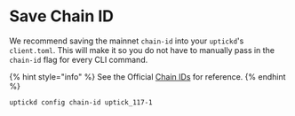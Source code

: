# Save Chain ID

We recommend saving the mainnet `chain-id` into your `uptickd`'s `client.toml`. This will make it so you do not have to manually pass in the `chain-id` flag for every CLI command.

{% hint style="info" %}
See the Official [Chain IDs](https://docs.uptick.network/basics/chain_id.html#official-chain-ids) for reference.
{% endhint %}

```sh
uptickd config chain-id uptick_117-1
```
